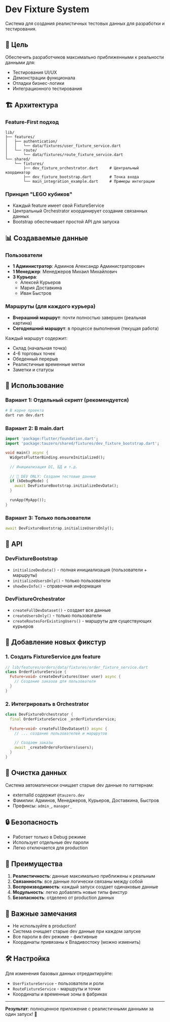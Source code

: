 # Dev Fixture System

Система для создания реалистичных тестовых данных для разработки и тестирования.

## 🎯 Цель

Обеспечить разработчиков максимально приближенными к реальности данными для:
- Тестирования UI/UX
- Демонстрации функционала
- Отладки бизнес-логики
- Интеграционного тестирования

## 🏗️ Архитектура

### Feature-First подход
```
lib/
├── features/
│   ├── authentication/
│   │   └── data/fixtures/user_fixture_service.dart
│   └── route/
│       └── data/fixtures/route_fixture_service.dart
└── shared/
    └── fixtures/
        ├── dev_fixture_orchestrator.dart     # Центральный координатор
        ├── dev_fixture_bootstrap.dart        # Точка входа
        └── main_integration_example.dart     # Примеры интеграции
```

### Принцип "LEGO кубиков"
- Каждый feature имеет свой FixtureService
- Центральный Orchestrator координирует создание связанных данных
- Bootstrap обеспечивает простой API для запуска

## 📊 Создаваемые данные

### Пользователи
- **1 Администратор**: Админов Александр Администраторович
- **1 Менеджер**: Менеджеров Михаил Михайлович  
- **3 Курьера**: 
  - Алексей Курьеров
  - Мария Доставкина
  - Иван Быстров

### Маршруты (для каждого курьера)
- **Вчерашний маршрут**: почти полностью завершен (реальная картина)
- **Сегодняшний маршрут**: в процессе выполнения (текущая работа)

Каждый маршрут содержит:
- Склад (начальная точка)
- 4-6 торговых точек
- Обеденный перерыв
- Реалистичные временные метки
- Заметки и статусы

## 🚀 Использование

### Вариант 1: Отдельный скрипт (рекомендуется)
```bash
# В корне проекта
dart run dev.dart
```

### Вариант 2: В main.dart
```dart
import 'package:flutter/foundation.dart';
import 'package:tauzero/shared/fixtures/dev_fixture_bootstrap.dart';

void main() async {
  WidgetsFlutterBinding.ensureInitialized();
  
  // Инициализация DI, БД и т.д.
  
  // 🔧 DEV ONLY: Создаем тестовые данные
  if (kDebugMode) {
    await DevFixtureBootstrap.initializeDevData();
  }
  
  runApp(MyApp());
}
```

### Вариант 3: Только пользователи
```dart
await DevFixtureBootstrap.initializeUsersOnly();
```

## 🔧 API

### DevFixtureBootstrap
- `initializeDevData()` - полная инициализация (пользователи + маршруты)
- `initializeUsersOnly()` - только пользователи
- `showDevInfo()` - справочная информация

### DevFixtureOrchestrator
- `createFullDevDataset()` - создает все данные
- `createUsersOnly()` - только пользователи
- `createRoutesForExistingUsers()` - маршруты для существующих курьеров

## 📝 Добавление новых фикстур

### 1. Создать FixtureService для feature
```dart
// lib/features/orders/data/fixtures/order_fixture_service.dart
class OrderFixtureService {
  Future<void> createDevFixtures(User user) async {
    // Создание заказов для пользователя
  }
}
```

### 2. Интегрировать в Orchestrator
```dart
class DevFixtureOrchestrator {
  final OrderFixtureService _orderFixtureService;
  
  Future<void> createFullDevDataset() async {
    // ... создание пользователей и маршрутов
    
    // Создаем заказы
    await _createOrdersForUsers(users);
  }
}
```

## 🧹 Очистка данных

Система автоматически очищает старые dev данные по паттернам:
- externalId содержит `@tauzero.dev`
- Фамилии: Админов, Менеджеров, Курьеров, Доставкина, Быстров
- Префиксы: `admin_`, `manager_`

## 🔒 Безопасность

- Работает только в Debug режиме
- Использует отдельные dev пароли
- Легко отключается для production

## 🎨 Преимущества

1. **Реалистичность**: данные максимально приближены к реальным
2. **Связанность**: все данные логически связаны между собой
3. **Воспроизводимость**: каждый запуск создает одинаковые данные
4. **Модульность**: легко добавлять новые типы фикстур
5. **Безопасность**: отделено от production данных

## 🚨 Важные замечания

- Не используйте в production!
- Система очищает старые dev данные при каждом запуске
- Все пароли в dev режиме - фиктивные
- Координаты привязаны к Владивостоку (можно изменить)

## 🛠️ Настройка

Для изменения базовых данных отредактируйте:
- `UserFixtureService` - пользователи и роли
- `RouteFixtureService` - маршруты и точки
- Координаты и временные зоны в фабриках

---

**Результат**: полноценное приложение с реалистичными данными за один запуск! 🎉
